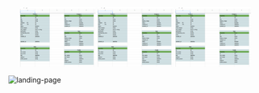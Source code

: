 <p align="center">
  <img src="demo1.png" alt="Image 1" width="150" />
  <img src="demo1.png" alt="Image 2" width="150" />
  <img src="demo1.png" alt="Image 3" width="150" />
</p>


![landing-page](landing.png "landing")